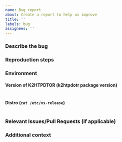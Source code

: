 ```yaml
---
name: Bug report
about: Create a report to help us improve
title: ''
labels: bug
assignees: ''
---
```


<!-- -------------------------------------------------------------
[ REQUEST BEFORE POSTING ]
The following information is very important in order to help us to
help you.
Omission of the following details may delay your support request.
-------------------------------------------------------------- -->

### Describe the bug
<!-- -------------------------------------------------------------
Please describe the details of the bug, the problem, etc. to the
extent that you understand.
-------------------------------------------------------------- -->

### Reproduction steps
<!-- -------------------------------------------------------------
Please provide any steps to reproduce this issue.
-------------------------------------------------------------- -->

### Environment
<!-- -------------------------------------------------------------
Please describe to the best of your knowledge the environment in
which the problem occurred.
-------------------------------------------------------------- -->

#### Version of K2HTPDTOR (k2htpdotr package version)
```
```

#### Distro (`cat /etc/os-release`)
```
```

### Relevant Issues/Pull Requests (if applicable)
<!-- -------------------------------------------------------------
If there are Issues or Pull Requests related to this Issue, please
list it.
-------------------------------------------------------------- -->

### Additional context
<!-- -------------------------------------------------------------
Add any other context(ex. logs) about the problem here.
-------------------------------------------------------------- -->
